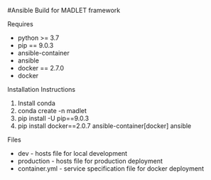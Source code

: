 #Ansible Build for MADLET framework

Requires
- python >= 3.7
- pip == 9.0.3
- ansible-container
- ansible
- docker == 2.7.0
- docker

Installation Instructions
1) Install conda
2) conda create -n madlet
3) pip install -U pip==9.0.3
4) pip install docker==2.0.7 ansible-container[docker] ansible

Files
- dev - hosts file for local development
- production - hosts file for production deployment
- container.yml - service specification file for docker deployment
